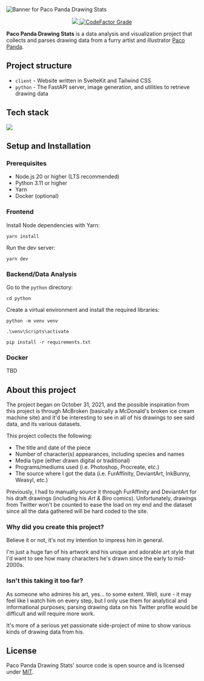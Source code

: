 ![Banner for Paco Panda Drawing Stats](https://user-images.githubusercontent.com/94678583/208869784-c68b5483-8e18-4d01-9163-d502b4cb40c5.png)

<div align="center">
  <a href="https://opensource.org/licenses/MIT">
		<img src="https://img.shields.io/github/license/kuroji-fusky/pacopanda-drawing-stats?style=flat-square">
	</a>
  <a href="https://www.codefactor.io/repository/github/kuroji-fusky/pacopanda-drawing-stats">
    <img alt="CodeFactor Grade" src="https://img.shields.io/codefactor/grade/github/kuroji-fusky/pacopanda-drawing-stats?style=flat-square">
  </a>
</div>

**Paco Panda Drawing Stats** is a data analysis and visualization project
that collects and parses drawing data from a furry artist and illustrator
[Paco Panda][paco].

## Project structure

- `client` - Website written in SvelteKit and Tailwind CSS
- `python` - The FastAPI server, image generation, and utilities to
  retrieve drawing data

## Tech stack

![](https://skillicons.dev/icons?i=js,ts,py,tailwind,svelte,fastapi,redis,docker,vercel,cloudflare)

## Setup and Installation

### Prerequisites

- Node.js 20 or higher (LTS recommended)
- Python 3.11 or higher
- Yarn
- Docker (optional)

### Frontend

Install Node dependencies with Yarn:

```console
yarn install
```

Run the dev server:

```console
yarn dev
```

### Backend/Data Analysis

Go to the `python` directory:

```console
cd python
```

Create a virtual environment and install the required libraries:

```console
python -m venv venv

.\venv\Scripts\activate

pip install -r requirements.txt
```

### Docker

TBD

## About this project

The project began on October 31, 2021, and the possible inspiration from this
project is through McBroken (basically a McDonald's broken ice cream machine
site) and it'd be interesting to see in all of his drawings to see said data,
and its various datasets.

This project collects the following:

- The title and date of the piece
- Number of character(s) appearances, including species and names
- Media type (either drawn digital or traditional)
- Programs/mediums used (i.e. Photoshop, Procreate, etc.)
- The source where I got the data (i.e. FurAffinity, DeviantArt, InkBunny,
  Weasyl, etc.)

Previously, I had to manually source it through FurAffinity and DeviantArt for
his draft drawings (including his _Art & Biro_ comics). Unfortunately, drawings
from Twitter won't be counted to ease the load on my end and the
dataset since all the data gathered will be hard coded to the site.

### Why did you create this project?

Believe it or not, it's not my intention to impress him in general.

I'm just a huge fan of his artwork and his unique and adorable art style that
I'd want to see how many characters he's drawn since the early to mid-2000s.

### Isn't this taking it too far?

As someone who admires his art, yes... to some extent. Well, sure - it may feel
like I watch him on every step, but I only use them for analytical and
informational purposes; parsing drawing data on his Twitter profile would be
difficult and will require more work.

It's more of a serious yet passionate side-project of mine to show various kinds of
drawing data from his.

## License

Paco Panda Drawing Stats' source code is open source and is licensed under
[MIT](https://opensource.org/licenses/MIT).

[paco]: https://twitter.com/panda_paco
